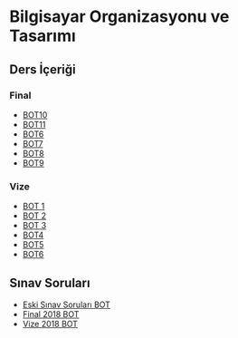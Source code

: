 # Bilgisayar Organizasyonu ve Tasarımı 


<!--Index-->


## Ders İçeriği


### Final

- [BOT10](./Ders%20%C4%B0%C3%A7eri%C4%9Fi/Final/BOT10.pdf)
- [BOT11](./Ders%20%C4%B0%C3%A7eri%C4%9Fi/Final/BOT11.pdf)
- [BOT6](./Ders%20%C4%B0%C3%A7eri%C4%9Fi/Final/BOT6.pdf)
- [BOT7](./Ders%20%C4%B0%C3%A7eri%C4%9Fi/Final/BOT7.pdf)
- [BOT8](./Ders%20%C4%B0%C3%A7eri%C4%9Fi/Final/BOT8.pdf)
- [BOT9](./Ders%20%C4%B0%C3%A7eri%C4%9Fi/Final/BOT9.pdf)

### Vize

- [BOT 1](./Ders%20%C4%B0%C3%A7eri%C4%9Fi/Vize/BOT%201.pdf)
- [BOT 2](./Ders%20%C4%B0%C3%A7eri%C4%9Fi/Vize/BOT%202.pdf)
- [BOT 3](./Ders%20%C4%B0%C3%A7eri%C4%9Fi/Vize/BOT%203.pdf)
- [BOT4](./Ders%20%C4%B0%C3%A7eri%C4%9Fi/Vize/BOT4.pdf)
- [BOT5](./Ders%20%C4%B0%C3%A7eri%C4%9Fi/Vize/BOT5.pdf)
- [BOT6](./Ders%20%C4%B0%C3%A7eri%C4%9Fi/Vize/BOT6.pdf)

## Sınav Soruları

- [Eski Sınav Soruları BOT](./S%C4%B1nav%20Sorular%C4%B1/Eski%20S%C4%B1nav%20Sorular%C4%B1%20BOT.pdf)
- [Final 2018 BOT](./S%C4%B1nav%20Sorular%C4%B1/Final%202018%20BOT.pdf)
- [Vize 2018 BOT](./S%C4%B1nav%20Sorular%C4%B1/Vize%202018%20BOT.pdf)



<!--Index-->
